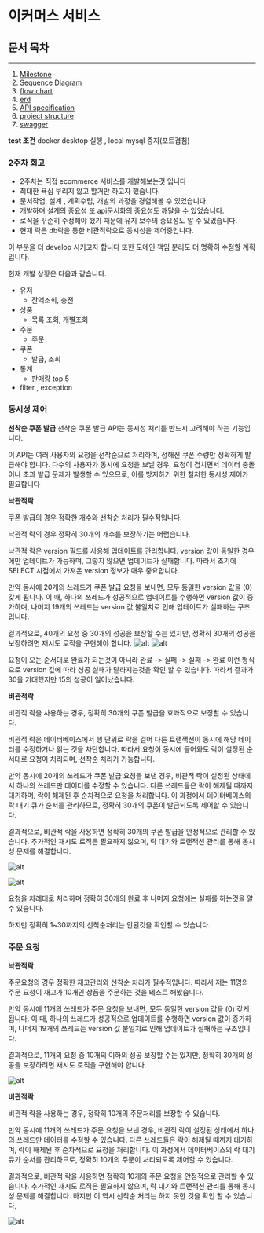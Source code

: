 # 이커머스 서비스

## 문서 목차

---
1. [Milestone](./docs/milestone.md)
2. [Sequence Diagram](./docs/sequence_diagram.md)
3. [flow chart](./docs/flow_chart.md)
4. [erd](./docs/erd.md)
5. [API specification](./docs/api_specification.md)
6. [project structure](./docs/project_structure.md)
7. [swagger](./docs/swagger.md)

**test 조건**
docker desktop 실행 , local mysql 중지(포트겹침)


### 2주차 회고
- 2주차는 직접 ecommerce 서비스를 개발해보는것 입니다
- 최대한 욕심 부리지 않고 할거만 하고자 했습니다.
- 문서작업, 설계 , 계획수립, 개발의 과정을 경험해볼 수 있었습니다.
- 개발하며 설계의 중요성 또 api문서화의 중요성도 깨달을 수 있었습니다.
- 로직을 꾸준히 수정해야 했기 때문에 유지 보수의 중요성도 알 수 있었습니다.
- 현재 락은 db락을 통한 비관적락으로 동시성을 제어중입니다.

이 부분을 더 develop 시키고자 합니다 또한 도메인 책임 분리도 더 명확히 수정할 계획입니다.

현재 개발 상황은 다음과 같습니다.
- 유저
  - 잔액조회, 충전
- 상품
  - 목록 조회, 개별조회
- 주문
  - 주문
- 쿠폰
  - 발급, 조회
- 통계
  - 판매량 top 5
- filter , exception

### 동시성 제어
**선착순 쿠폰 발급**
선착순 쿠폰 발급 API는 동시성 처리를 반드시 고려해야 하는 기능입니다.

이 API는 여러 사용자의 요청을 선착순으로 처리하며, 
정해진 쿠폰 수량만 정확하게 발급해야 합니다. 다수의 사용자가 동시에 요청을 보낼 경우, 요청이 겹치면서 데이터 충돌이나 초과 발급 문제가 발생할 수 있으므로,
이를 방지하기 위한 철저한 동시성 제어가 필요합니다

**낙관적락**

쿠폰 발급의 경우 정확한 개수와 선착순 처리가 필수적입니다.

낙관적 락의 경우 정확히 30개의 개수를 보장하기는 어렵습니다.

낙관적 락은 version 필드를 사용해 업데이트를 관리합니다. version 값이 동일한 경우에만 업데이트가 가능하며, 그렇지 않으면 업데이트가 실패합니다. 
따라서 초기에 SELECT 시점에서 가져온 version 정보가 매우 중요합니다.

만약 동시에 20개의 쓰레드가 쿠폰 발급 요청을 보내면, 모두 동일한 version 값을 (0) 갖게 됩니다. 이
때, 하나의 쓰레드가 성공적으로 업데이트를 수행하면 version 값이 증가하며, 나머지 19개의 쓰레드는 version 값 불일치로 인해 업데이트가 실패하는 구조입니다.

결과적으로, 40개의 요청 중 30개의 성공을 보장할 수는 있지만, 정확히 30개의 성공을 보장하려면 재시도 로직을 구현해야 합니다.
![alt](./docs/img/낙관적락1.png)
![alt](./docs/img/낙관적락2.png)

요청이 오는 순서대로 완료가 되는것이 아니라
완료 -> 실패 -> 실패 -> 완료 이런 형식으로 version 값에 따라 성공 실패가 달라지는것을 확인 할 수 있습니다.
따라서 결과가 30을 기대했지만 15의 성공이 일어났습니다.

**비관적락**

비관적 락을 사용하는 경우, 정확히 30개의 쿠폰 발급을 효과적으로 보장할 수 있습니다.

비관적 락은 데이터베이스에서 행 단위로 락을 걸어 다른 트랜잭션이 동시에 해당 데이터를 수정하거나 읽는 것을 차단합니다. 
따라서 요청이 동시에 들어와도 락이 설정된 순서대로 요청이 처리되며, 선착순 처리가 가능합니다.

만약 동시에 20개의 쓰레드가 쿠폰 발급 요청을 보낸 경우, 비관적 락이 설정된 상태에서 하나의 쓰레드만 데이터를 수정할 수 있습니다. 
다른 쓰레드들은 락이 해제될 때까지 대기하며, 락이 해제된 후 순차적으로 요청을 처리합니다. 
이 과정에서 데이터베이스의 락 대기 큐가 순서를 관리하므로, 정확히 30개의 쿠폰이 발급되도록 제어할 수 있습니다.

결과적으로, 비관적 락을 사용하면 정확히 30개의 쿠폰 발급을 안정적으로 관리할 수 있습니다. 
추가적인 재시도 로직은 필요하지 않으며, 락 대기와 트랜잭션 관리를 통해 동시성 문제를 해결합니다.

![alt](./docs/img/비관적락1.png)

![alt](./docs/img/비관적락2.png)

요청을 차례대로 처리하며 정확히 30개의 완료 후 나머지 요청에는 실패를 하는것을 알 수 있습니다.

하지만 정확히 1~30까지의 선착순처리는 안된것을 확인할 수 있습니다.

### 주문 요청 ###
**낙관적락**

주문요청의 경우 정확한 재고관리와 선착순 처리가 필수적입니다.
따라서 저는 11명의 주문 요청이 재고가 10개인 상품을 주문하는 것을 테스트 해봤습니다.

만약 동시에 11개의 쓰레드가 주문 요청을 보내면, 모두 동일한 version 값을 (0) 갖게 됩니다. 이
때, 하나의 쓰레드가 성공적으로 업데이트를 수행하면 version 값이 증가하며, 나머지 19개의 쓰레드는 version 값 불일치로 인해 업데이트가 실패하는 구조입니다.

결과적으로, 11개의 요청 중 10개의 이하의 성공 보장할 수는 있지만, 정확히 30개의 성공을 보장하려면 재시도 로직을 구현해야 합니다.

![alt](./docs/img/낙관적락_주문.png)

**비관적락**

비관적 락을 사용하는 경우, 정확히 10개의 주문처리를 보장할 수 있습니다.

만약 동시에 11개의 쓰레드가 주문 요청을 보낸 경우, 비관적 락이 설정된 상태에서 하나의 쓰레드만 데이터를 수정할 수 있습니다. 
다른 쓰레드들은 락이 해제될 때까지 대기하며, 락이 해제된 후 순차적으로 요청을 처리합니다. 
이 과정에서 데이터베이스의 락 대기 큐가 순서를 관리하므로, 정확히 10개의 주문이 처리되도록 제어할 수 있습니다.

결과적으로, 비관적 락을 사용하면 정확히 10개의 주문 요청을 안정적으로 관리할 수 있습니다. 
추가적인 재시도 로직은 필요하지 않으며, 락 대기와 트랜잭션 관리를 통해 동시성 문제를 해결합니다.
하지만 이 역시 선착순 처리는 하지 못한 것을 확인 할 수 있습니다,

![alt](./docs/img/비관적락_주문.png)



